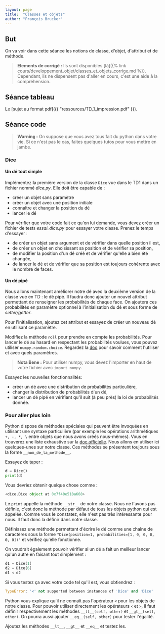 ```yaml
---
layout: page
title:  "Classes et objets"
author: "François Brucker"
---
```



## But

On va voir dans cette séance les notions de classe, d'objet, d'attribut et de méthode.

> **Elements de corrigé :** Ils sont disponibles [là]({% link cours/developpement_objet/classes_et_objets_corrige.md %}). Cependant, ils ne dispensent pas d'aller en cours, c'est une aide à la compréhension.

## Séance tableau

Le [sujet au format pdf]({{ "ressources/TD_1_impression.pdf" }}).

## Séance code

> **Warning :** On suppose que vous avez tous fait du python dans votre vie. Si ce n'est pas le cas, faites quelques tutos pour vous mettre en jambe.

### Dice
#### Un dé tout simple

Implémentez la première version de la classe `Dice` vue dans le TD1 dans un fichier nommé *dice.py*. Elle doit être capable de :

  - créer un objet sans paramètre
  - créer un objet avec une position initiale
  - connaître et changer la position du dé
  - lancer le dé

Pour vérifier que votre code fait ce qu'on lui demande, vous devez créer un fichier de tests *essai_dice.py* pour
essayer votre classe. Prenez le temps d'essayer :

  - de créer un objet sans argument et de vérifier dans quelle position il est,
  - de créer un objet en choisissant sa position et de vérifier sa position,
  - de modifier la position d'un dé créé et de vérifier qu'elle a bien été changée,
  - de lancer le dé et de vérifier que sa position est toujours cohérente avec le nombre de faces.

#### Un dé pipé

Nous allons maintenant améliorer notre dé avec la deuxième version de la classe vue en TD : le dé pipé. Il faudra donc ajouter un nouvel attribut permettant de renseigner les probabilités de chaque face. On ajoutera ces probabilités en paramètre optionnel à l'initialisation du dé et sous forme de *setter/getter*.


Pour l'initialisation, ajoutez cet attribut et essayez de créer un nouveau dé en utilisant ce paramètre.

Modifiez la méthode `roll` pour prendre en compte les probabilités. Pour lancer le dé au hasard en respectant les probabilités voulues, vous pouvez utiliser `numpy.random.choice`. Regardez la [doc](https://numpy.org/doc/stable/reference/random/generated/numpy.random.choice.html) pour savoir comment l'utiliser et avec quels paramètres.

> **Nota Bene :**
>Pour utiliser numpy, vous devez l'importer en haut de votre fichier avec `import numpy`.


Essayez les nouvelles fonctionnalités:

  - créer un dé avec une distribution de probabilités particulière,
  - changer la distribution de probabilités d'un dé,
  - lancer un dé pipé en vérifiant qu'il suit (à peu près) la loi de probabilités donnée.

### Pour aller plus loin

Python dispose de méthodes spéciales qui peuvent être invoquées en utilisant une syntaxe particulière (par exemple les
opérations arithmétiques `+, -, *, \` entre objets que nous avons créés nous-mêmes). Vous en trouverez une liste
exhaustive sur la [doc officielle](https://docs.python.org/3/reference/datamodel.html#special-method-names). Nous allons
en utiliser ici quelques-unes sur notre classe. Ces méthodes se présentent toujours sous la forme `__nom_de_la_methode__`.


Essayez de taper :

~~~ python
d = Dice()
print(d)
~~~

Vous devriez obtenir quelque chose comme :

~~~ python
<dice.Dice object at 0x7f40e518a668>
~~~

Le `print` appelle la méthode `__str__` de notre classe. Nous ne l'avons pas définie, c'est donc la méthode par défaut de tous les objets python qui est appelée. Comme vous le constatez, elle n'est pas très intéressante pour nous. Il faut donc la définir dans notre classe.

Définissez une méthode permettant d'écrire le dé comme une chaîne de caractères sous la forme `"Dice(position=1,
probabilities=[1, 0, 0, 0, 0, 0])"` et vérifiez qu'elle fonctionne.

On voudrait également pouvoir vérifier si un dé a fait un meilleur lancer qu'un autre en faisant tout simplement :

~~~ python
d1 = Dice(1)
d2 = Dice(6)
d1 < d2
~~~

Si vous testez ça avec votre code tel qu'il est, vous obtiendrez :

~~~ python
TypeError: '<' not supported between instances of 'Dice' and 'Dice'
~~~

Python vous explique qu'il ne connaît pas l'opérateur `<` pour les objets de notre classe. Pour pouvoir utiliser
directement les opérateurs `<` et `>`, il faut définir respectivement les méthodes `__lt__(self, other)` et
`__gt__(self, other)`. On pourra aussi ajouter `__eq__(self, other)` pour tester l'égalité.

Ajoutez les méthodes `__lt__`, `__gt__` et `__eq__` et testez les.

